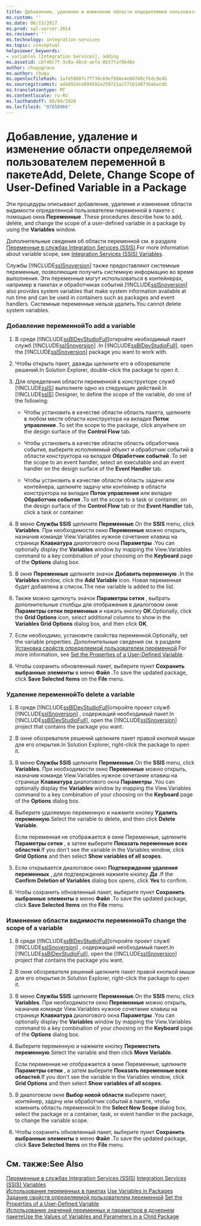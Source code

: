 ```yaml
---
title: Добавление, удаление и изменение области определяемой пользователем переменной в пакете | Документация Майкрософт
ms.custom: ''
ms.date: 06/13/2017
ms.prod: sql-server-2014
ms.reviewer: ''
ms.technology: integration-services
ms.topic: conceptual
helpviewer_keywords:
- variables [Integration Services], adding
ms.assetid: cbf40c7f-3c8a-48cd-aefa-8b37faf8b40e
author: chugugrace
ms.author: chugu
ms.openlocfilehash: 1a7e5980fc7f730c69ef886e4e80760cfbdc9e4b
ms.sourcegitcommit: ad4d92dce894592a259721a1571b1d8736abacdb
ms.translationtype: MT
ms.contentlocale: ru-RU
ms.lasthandoff: 08/04/2020
ms.locfileid: "87658966"
---
```

# <a name="add-delete-change-scope-of-user-defined-variable-in-a-package"></a><span data-ttu-id="83044-102">Добавление, удаление и изменение области определяемой пользователем переменной в пакете</span><span class="sxs-lookup"><span data-stu-id="83044-102">Add, Delete, Change Scope of User-Defined Variable in a Package</span></span>
  <span data-ttu-id="83044-103">Эти процедуры описывают добавление, удаление и изменение области видимости определенной пользователем переменной в пакете с помощью окна **Переменные** .</span><span class="sxs-lookup"><span data-stu-id="83044-103">These procedures describe how to add, delete, and change the scope of a user-defined variable in a package by using the **Variables** window.</span></span>  
  
 <span data-ttu-id="83044-104">Дополнительные сведения об области переменной см. в разделе [Переменные в службах Integration Services (SSIS)](integration-services-ssis-variables.md).</span><span class="sxs-lookup"><span data-stu-id="83044-104">For more information about variable scope, see [Integration Services &#40;SSIS&#41; Variables](integration-services-ssis-variables.md).</span></span>  
  
 <span data-ttu-id="83044-105">Службы [!INCLUDE[ssISnoversion](../includes/ssisnoversion-md.md)] также предоставляют системные переменные, позволяющие получить системную информацию во время выполнения. Эти переменные могут использоваться в контейнерах, например в пакетах и обработчиках событий.</span><span class="sxs-lookup"><span data-stu-id="83044-105">[!INCLUDE[ssISnoversion](../includes/ssisnoversion-md.md)] also provides system variables that make system information available at run time and can be used in containers such as packages and event handlers.</span></span> <span data-ttu-id="83044-106">Системные переменные нельзя удалить.</span><span class="sxs-lookup"><span data-stu-id="83044-106">You cannot delete system variables.</span></span>  
  
### <a name="to-add-a-variable"></a><span data-ttu-id="83044-107">Добавление переменной</span><span class="sxs-lookup"><span data-stu-id="83044-107">To add a variable</span></span>  
  
1.  <span data-ttu-id="83044-108">В среде [!INCLUDE[ssBIDevStudioFull](../includes/ssbidevstudiofull-md.md)]откройте необходимый пакет служб [!INCLUDE[ssISnoversion](../includes/ssisnoversion-md.md)] .</span><span class="sxs-lookup"><span data-stu-id="83044-108">In [!INCLUDE[ssBIDevStudioFull](../includes/ssbidevstudiofull-md.md)], open the [!INCLUDE[ssISnoversion](../includes/ssisnoversion-md.md)] package you want to work with.</span></span>  
  
2.  <span data-ttu-id="83044-109">Чтобы открыть пакет, дважды щелкните его в обозревателе решений.</span><span class="sxs-lookup"><span data-stu-id="83044-109">In Solution Explorer, double-click the package to open it.</span></span>  
  
3.  <span data-ttu-id="83044-110">Для определения области переменной в конструкторе служб [!INCLUDE[ssIS](../includes/ssis-md.md)] выполните одно из следующих действий.</span><span class="sxs-lookup"><span data-stu-id="83044-110">In [!INCLUDE[ssIS](../includes/ssis-md.md)] Designer, to define the scope of the variable, do one of the following:</span></span>  
  
    -   <span data-ttu-id="83044-111">Чтобы установить в качестве области область пакета, щелкните в любом месте области конструктора на вкладке **Поток управления** .</span><span class="sxs-lookup"><span data-stu-id="83044-111">To set the scope to the package, click anywhere on the design surface of the **Control Flow** tab.</span></span>  
  
    -   <span data-ttu-id="83044-112">Чтобы установить в качестве области область обработчика события, выберите исполняемый объект и обработчик событий в области конструктора на вкладке **Обработчик событий** .</span><span class="sxs-lookup"><span data-stu-id="83044-112">To set the scope to an event handler, select an executable and an event handler on the design surface of the **Event Handler** tab.</span></span>  
  
    -   <span data-ttu-id="83044-113">Чтобы установить в качестве области область задачи или контейнера, щелкните задачу или контейнер в области конструктора на вкладке **Поток управления** или вкладке **Обработчик события** .</span><span class="sxs-lookup"><span data-stu-id="83044-113">To set the scope to a task or container, on the design surface of the **Control Flow** tab or the **Event Handler** tab, click a task or container.</span></span>  
  
4.  <span data-ttu-id="83044-114">В меню **Службы SSIS** щелкните **Переменные**.</span><span class="sxs-lookup"><span data-stu-id="83044-114">On the **SSIS** menu, click **Variables**.</span></span> <span data-ttu-id="83044-115">При необходимости окно **Переменные** можно открыть, назначив команде View.Variables нужное сочетание клавиш на странице **Клавиатура** диалогового окна **Параметры** .</span><span class="sxs-lookup"><span data-stu-id="83044-115">You can optionally display the **Variables** window by mapping the View.Variables command to a key combination of your choosing on the **Keyboard** page of the **Options** dialog box.</span></span>  
  
5.  <span data-ttu-id="83044-116">В окне **Переменные** щелкните значок **Добавить переменную** .</span><span class="sxs-lookup"><span data-stu-id="83044-116">In the **Variables** window, click the **Add Variable** icon.</span></span> <span data-ttu-id="83044-117">Новая переменная будет добавлена в список.</span><span class="sxs-lookup"><span data-stu-id="83044-117">The new variable is added to the list.</span></span>  
  
6.  <span data-ttu-id="83044-118">Также можно щелкнуть значок **Параметры сетки** , выбрать дополнительные столбцы для отображения в диалоговом окне **Параметры сетки переменных** и нажать кнопку **ОК**.</span><span class="sxs-lookup"><span data-stu-id="83044-118">Optionally, click the **Grid Options** icon, select additional columns to show in the **Variables Grid Options** dialog box, and then click **OK**.</span></span>  
  
7.  <span data-ttu-id="83044-119">Если необходимо, установите свойства переменной.</span><span class="sxs-lookup"><span data-stu-id="83044-119">Optionally, set the variable properties.</span></span> <span data-ttu-id="83044-120">Дополнительные сведения см. в разделе [Установка свойств определяемой пользователем переменной](../../2014/integration-services/set-the-properties-of-a-user-defined-variable.md).</span><span class="sxs-lookup"><span data-stu-id="83044-120">For more information, see [Set the Properties of a User-Defined Variable](../../2014/integration-services/set-the-properties-of-a-user-defined-variable.md).</span></span>  
  
8.  <span data-ttu-id="83044-121">Чтобы сохранить обновленный пакет, выберите пункт **Сохранить выбранные элементы** в меню **Файл** .</span><span class="sxs-lookup"><span data-stu-id="83044-121">To save the updated package, click **Save Selected Items** on the **File** menu.</span></span>  
  
### <a name="to-delete-a-variable"></a><span data-ttu-id="83044-122">Удаление переменной</span><span class="sxs-lookup"><span data-stu-id="83044-122">To delete a variable</span></span>  
  
1.  <span data-ttu-id="83044-123">В среде [!INCLUDE[ssBIDevStudioFull](../includes/ssbidevstudiofull-md.md)]откройте проект служб [!INCLUDE[ssISnoversion](../includes/ssisnoversion-md.md)] , содержащий необходимый пакет.</span><span class="sxs-lookup"><span data-stu-id="83044-123">In [!INCLUDE[ssBIDevStudioFull](../includes/ssbidevstudiofull-md.md)], open the [!INCLUDE[ssISnoversion](../includes/ssisnoversion-md.md)] project that contains the package you want.</span></span>  
  
2.  <span data-ttu-id="83044-124">В окне обозревателя решений щелкните пакет правой кнопкой мыши для его открытия.</span><span class="sxs-lookup"><span data-stu-id="83044-124">In Solution Explorer, right-click the package to open it.</span></span>  
  
3.  <span data-ttu-id="83044-125">В меню **Службы SSIS** щелкните **Переменные**.</span><span class="sxs-lookup"><span data-stu-id="83044-125">On the **SSIS** menu, click **Variables**.</span></span> <span data-ttu-id="83044-126">При необходимости окно **Переменные** можно открыть, назначив команде View.Variables нужное сочетание клавиш на странице **Клавиатура** диалогового окна **Параметры** .</span><span class="sxs-lookup"><span data-stu-id="83044-126">You can optionally display the **Variables** window by mapping the View.Variables command to a key combination of your choosing on the **Keyboard** page of the **Options** dialog box.</span></span>  
  
4.  <span data-ttu-id="83044-127">Выберите удаляемую переменную и нажмите кнопку **Удалить переменную**.</span><span class="sxs-lookup"><span data-stu-id="83044-127">Select the variable to delete, and then click **Delete Variable**.</span></span>  
  
     <span data-ttu-id="83044-128">Если переменная не отображается в окне Переменные, щелкните **Параметры сетки** , а затем выберите **Показать переменные всех областей**.</span><span class="sxs-lookup"><span data-stu-id="83044-128">If you don't see the variable in the Variables window, click **Grid Options** and then select **Show variables of all scopes**.</span></span>  
  
5.  <span data-ttu-id="83044-129">Если открывается диалоговое окно **Подтверждение удаления переменных** , для подтверждения нажмите кнопку **Да** .</span><span class="sxs-lookup"><span data-stu-id="83044-129">If the **Confirm Deletion of Variables** dialog box opens, click **Yes** to confirm.</span></span>  
  
6.  <span data-ttu-id="83044-130">Чтобы сохранить обновленный пакет, выберите пункт **Сохранить выбранные элементы** в меню **Файл** .</span><span class="sxs-lookup"><span data-stu-id="83044-130">To save the updated package, click **Save Selected Items** on the **File** menu.</span></span>  
  
### <a name="to-change-the-scope-of-a-variable"></a><span data-ttu-id="83044-131">Изменение области видимости переменной</span><span class="sxs-lookup"><span data-stu-id="83044-131">To change the scope of a variable</span></span>  
  
1.  <span data-ttu-id="83044-132">В среде [!INCLUDE[ssBIDevStudioFull](../includes/ssbidevstudiofull-md.md)]откройте проект служб [!INCLUDE[ssISnoversion](../includes/ssisnoversion-md.md)] , содержащий необходимый пакет.</span><span class="sxs-lookup"><span data-stu-id="83044-132">In [!INCLUDE[ssBIDevStudioFull](../includes/ssbidevstudiofull-md.md)], open the [!INCLUDE[ssISnoversion](../includes/ssisnoversion-md.md)] project that contains the package you want.</span></span>  
  
2.  <span data-ttu-id="83044-133">В окне обозревателя решений щелкните пакет правой кнопкой мыши для его открытия.</span><span class="sxs-lookup"><span data-stu-id="83044-133">In Solution Explorer, right-click the package to open it.</span></span>  
  
3.  <span data-ttu-id="83044-134">В меню **Службы SSIS** щелкните **Переменные**.</span><span class="sxs-lookup"><span data-stu-id="83044-134">On the **SSIS** menu, click **Variables**.</span></span> <span data-ttu-id="83044-135">При необходимости окно **Переменные** можно открыть, назначив команде View.Variables нужное сочетание клавиш на странице **Клавиатура** диалогового окна **Параметры** .</span><span class="sxs-lookup"><span data-stu-id="83044-135">You can optionally display the **Variables** window by mapping the View.Variables command to a key combination of your choosing on the **Keyboard** page of the **Options** dialog box.</span></span>  
  
4.  <span data-ttu-id="83044-136">Выберите переменную и нажмите кнопку **Переместить переменную**.</span><span class="sxs-lookup"><span data-stu-id="83044-136">Select the variable and then click **Move Variable**.</span></span>  
  
     <span data-ttu-id="83044-137">Если переменная не отображается в окне Переменные, щелкните **Параметры сетки** , а затем выберите **Показать переменные всех областей**.</span><span class="sxs-lookup"><span data-stu-id="83044-137">If you don't see the variable in the Variables window, click **Grid Options** and then select **Show variables of all scopes**.</span></span>  
  
5.  <span data-ttu-id="83044-138">В диалоговом окне **Выбор новой области** выберите пакет, контейнер, задачу или обработчик событий в пакете, чтобы изменить область переменной.</span><span class="sxs-lookup"><span data-stu-id="83044-138">In the **Select New Scope** dialog box, select the package or a container, task, or event handler in the package, to change the variable scope.</span></span>  
  
6.  <span data-ttu-id="83044-139">Чтобы сохранить обновленный пакет, выберите пункт **Сохранить выбранные элементы** в меню **Файл** .</span><span class="sxs-lookup"><span data-stu-id="83044-139">To save the updated package, click **Save Selected Items** on the **File** menu.</span></span>  
  
## <a name="see-also"></a><span data-ttu-id="83044-140">См. также:</span><span class="sxs-lookup"><span data-stu-id="83044-140">See Also</span></span>  
 <span data-ttu-id="83044-141">[Переменные в службах Integration Services (SSIS)](integration-services-ssis-variables.md) </span><span class="sxs-lookup"><span data-stu-id="83044-141">[Integration Services &#40;SSIS&#41; Variables](integration-services-ssis-variables.md) </span></span>  
 <span data-ttu-id="83044-142">[Использование переменных в пакетах](../../2014/integration-services/use-variables-in-packages.md) </span><span class="sxs-lookup"><span data-stu-id="83044-142">[Use Variables in Packages](../../2014/integration-services/use-variables-in-packages.md) </span></span>  
 <span data-ttu-id="83044-143">[Задание свойств определяемой пользователем переменной](../../2014/integration-services/set-the-properties-of-a-user-defined-variable.md) </span><span class="sxs-lookup"><span data-stu-id="83044-143">[Set the Properties of a User-Defined Variable](../../2014/integration-services/set-the-properties-of-a-user-defined-variable.md) </span></span>  
 [<span data-ttu-id="83044-144">Использование значений переменных и параметров в дочернем пакете</span><span class="sxs-lookup"><span data-stu-id="83044-144">Use the Values of Variables and Parameters in a Child Package</span></span>](../../2014/integration-services/use-the-values-of-variables-and-parameters-in-a-child-package.md)  
  
  
